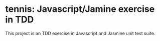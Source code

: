 # tennis: Javascript/Jamine exercise in TDD

This project is an TDD exercise in Javascript and Jasmine unit test suite.
